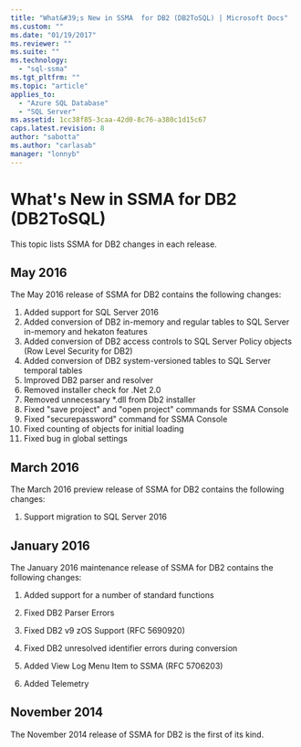 ```yaml
---
title: "What&#39;s New in SSMA  for DB2 (DB2ToSQL) | Microsoft Docs"
ms.custom: ""
ms.date: "01/19/2017"
ms.reviewer: ""
ms.suite: ""
ms.technology: 
  - "sql-ssma"
ms.tgt_pltfrm: ""
ms.topic: "article"
applies_to: 
  - "Azure SQL Database"
  - "SQL Server"
ms.assetid: 1cc38f85-3caa-42d0-8c76-a380c1d15c67
caps.latest.revision: 8
author: "sabotta"
ms.author: "carlasab"
manager: "lonnyb"
---
```

# What&#39;s New in SSMA  for DB2 (DB2ToSQL)
This topic lists SSMA for DB2 changes in each release.  

## May 2016  
The May 2016 release of SSMA for DB2 contains the following changes:  

1.  Added support for SQL Server 2016
2.  Added conversion of DB2 in-memory and regular tables to SQL Server in-memory and hekaton features
3.  Added conversion of DB2 access controls to SQL Server Policy objects (Row Level Security for DB2)
4.  Added conversion of DB2 system-versioned tables to SQL Server temporal tables
5.  Improved DB2 parser and resolver
6.  Removed installer check for .Net 2.0
7.  Removed unnecessary *.dll from Db2 installer
8.  Fixed "save project" and "open project" commands for SSMA Console
9.  Fixed "securepassword" command for SSMA Console
10. Fixed counting of objects for initial loading
11. Fixed bug in global settings
  
## March 2016  
The March 2016 preview release of SSMA for DB2 contains the following changes:  
  
1.  Support migration to SQL Server 2016  
  
## January 2016  
The January 2016 maintenance release of SSMA for DB2 contains the following changes:  
  
1.  Added support for a number of standard functions  
  
2.  Fixed DB2 Parser Errors  
  
3.  Fixed DB2 v9 zOS Support (RFC 5690920)  
  
4.  Fixed DB2 unresolved identifier errors during conversion  
  
5.  Added View Log Menu Item to SSMA (RFC 5706203)  
  
6.  Added Telemetry  
  
## November 2014  
The November 2014 release of SSMA for DB2 is the first of its kind.  
  

